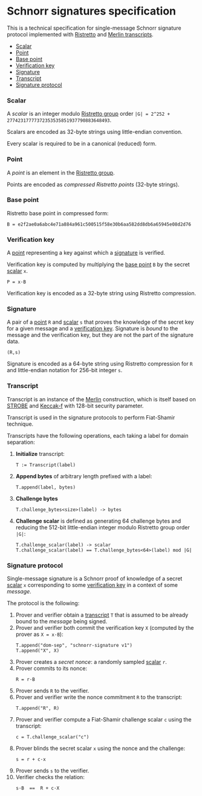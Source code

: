 # Schnorr signatures specification

This is a technical specification for single-message Schnorr signature protocol
implemented with [Ristretto](https://ristretto.group) and [Merlin transcripts](https://merlin.cool).

* [Scalar](#scalar)
* [Point](#point)
* [Base point](#base-point)
* [Verification key](#verification-key)
* [Signature](#signature)
* [Transcript](#transcript)
* [Signature protocol](#signature-protocol)

### Scalar

A _scalar_ is an integer modulo [Ristretto group](https://ristretto.group) order 
`|G| = 2^252 + 27742317777372353535851937790883648493`.

Scalars are encoded as 32-byte strings using little-endian convention.

Every scalar is required to be in a canonical (reduced) form.

### Point

A _point_ is an element in the [Ristretto group](https://ristretto.group).

Points are encoded as _compressed Ristretto points_ (32-byte strings).


### Base point

Ristretto base point in compressed form:

```
B = e2f2ae0a6abc4e71a884a961c500515f58e30b6aa582dd8db6a65945e08d2d76
```

### Verification key

A [point](#point) representing a key against which a [signature](#signature) is verified.

Verification key is computed by multiplying the [base point](#base-point) `B` by the secret [scalar](#scalar) `x`.

```
P = x·B
```

Verification key is encoded as a 32-byte string using Ristretto compression.


### Signature

A pair of a [point](#point) `R` and [scalar](#scalar) `s` that proves the knowledge of the secret key for a given message and a [verification key](#verification-key). Signature is _bound_ to the message and the verification key, but they are not the part of the signature data.

```
(R,s)
```

Signature is encoded as a 64-byte string using Ristretto compression for `R` and little-endian notation for 256-bit integer `s`.


### Transcript

Transcript is an instance of the [Merlin](https://merlin.cool) construction,
which is itself based on [STROBE](https://strobe.sourceforge.io/) and [Keccak-f](https://keccak.team/keccak.html)
with 128-bit security parameter.

Transcript is used in the signature protocols to perform Fiat-Shamir technique.

Transcripts have the following operations, each taking a label for domain separation:

1. **Initialize** transcript:
    ```
    T := Transcript(label)
    ```
2. **Append bytes** of arbitrary length prefixed with a label:
    ```
    T.append(label, bytes)
    ```
3. **Challenge bytes**
    ```    
    T.challenge_bytes<size>(label) -> bytes
    ```
4. **Challenge scalar** is defined as generating 64 challenge bytes and reducing the 512-bit little-endian integer modulo Ristretto group order `|G|`:
    ```    
    T.challenge_scalar(label) -> scalar
    T.challenge_scalar(label) == T.challenge_bytes<64>(label) mod |G|
    ```


### Signature protocol

Single-message signature is a Schnorr proof of knowledge of a secret [scalar](#scalar) `x`
corresponding to some [verification key](#verification-key) in a context of some _message_.

The protocol is the following:

1. Prover and verifier obtain a [transcript](#transcript) `T` that is assumed to be already bound to the _message_ being signed.
2. Prover and verifier both commit the verification key `X` (computed by the prover as `X = x·B`):
    ```
    T.append("dom-sep", "schnorr-signature v1")
    T.append("X", X)
    ```
3. Prover creates a _secret nonce_: a randomly sampled [scalar](#scalar) `r`.
4. Prover commits to its nonce:
    ```
    R = r·B
    ```
5. Prover sends `R` to the verifier.
6. Prover and verifier write the nonce commitment `R` to the transcript:
    ```
    T.append("R", R)
    ```
7. Prover and verifier compute a Fiat-Shamir challenge scalar `c` using the transcript:
    ```
    c = T.challenge_scalar("c")
    ```
8. Prover blinds the secret scalar `x` using the nonce and the challenge:
    ```
    s = r + c·x
    ```
9. Prover sends `s` to the verifier.
10. Verifier checks the relation:
    ```
    s·B  ==  R + c·X
    ```
